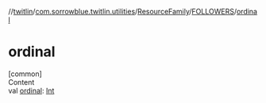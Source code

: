 //[twitlin](../../../index.md)/[com.sorrowblue.twitlin.utilities](../../index.md)/[ResourceFamily](../index.md)/[FOLLOWERS](index.md)/[ordinal](ordinal.md)



# ordinal  
[common]  
Content  
val [ordinal](ordinal.md): [Int](https://kotlinlang.org/api/latest/jvm/stdlib/kotlin/-int/index.html)  




